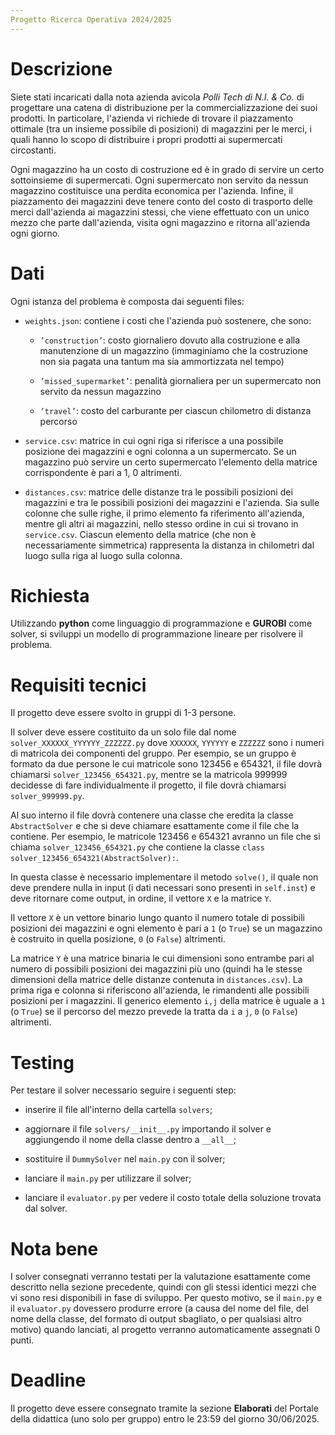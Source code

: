 ```yaml
---
Progetto Ricerca Operativa 2024/2025
---
```


# Descrizione

Siete stati incaricati dalla nota azienda avicola *Polli Tech di N.I. &
Co.* di progettare una catena di distribuzione per la
commercializzazione dei suoi prodotti. In particolare, l'azienda vi
richiede di trovare il piazzamento ottimale (tra un insieme possibile di
posizioni) di magazzini per le merci, i quali hanno lo scopo di
distribuire i propri prodotti ai supermercati circostanti.

Ogni magazzino ha un costo di costruzione ed è in grado di servire un
certo sottoinsieme di supermercati. Ogni supermercato non servito da
nessun magazzino costituisce una perdita economica per l'azienda.
Infine, il piazzamento dei magazzini deve tenere conto del costo di
trasporto delle merci dall'azienda ai magazzini stessi, che viene
effettuato con un unico mezzo che parte dall'azienda, visita ogni
magazzino e ritorna all'azienda ogni giorno.

# Dati

Ogni istanza del problema è composta dai seguenti files:

-   `weights.json`: contiene i costi che l'azienda può sostenere, che
    sono:

    -   `’construction’`: costo giornaliero dovuto alla costruzione e
        alla manutenzione di un magazzino (immaginiamo che la
        costruzione non sia pagata una tantum ma sia ammortizzata nel
        tempo)

    -   `’missed_supermarket’`: penalità giornaliera per un supermercato
        non servito da nessun magazzino

    -   `’travel’`: costo del carburante per ciascun chilometro di
        distanza percorso

-   `service.csv`: matrice in cui ogni riga si riferisce a una possibile
    posizione dei magazzini e ogni colonna a un supermercato. Se un
    magazzino può servire un certo supermercato l'elemento della matrice
    corrispondente è pari a 1, 0 altrimenti.

-   `distances.csv`: matrice delle distanze tra le possibili posizioni
    dei magazzini e tra le possibili posizioni dei magazzini e
    l'azienda. Sia sulle colonne che sulle righe, il primo elemento fa
    riferimento all'azienda, mentre gli altri ai magazzini, nello stesso
    ordine in cui si trovano in `service.csv`. Ciascun elemento della
    matrice (che non è necessariamente simmetrica) rappresenta la
    distanza in chilometri dal luogo sulla riga al luogo sulla colonna.

# Richiesta

Utilizzando **python** come linguaggio di programmazione e **GUROBI**
come solver, si sviluppi un modello di programmazione lineare per
risolvere il problema.

# Requisiti tecnici

Il progetto deve essere svolto in gruppi di 1-3 persone.

Il solver deve essere costituito da un solo file dal nome `solver_XXXXXX_YYYYYY_ZZZZZZ.py` dove `XXXXXX`, `YYYYYY` e
`ZZZZZZ` sono i numeri di matricola dei componenti del gruppo. Per
esempio, se un gruppo è formato da due persone le cui matricole sono
123456 e 654321, il file dovrà chiamarsi `solver_123456_654321.py`, mentre se la matricola 999999
decidesse di fare individualmente il progetto, il file dovrà chiamarsi `solver_999999.py`.

Al suo interno il file dovrà contenere una classe che eredita la classe
`AbstractSolver` e che si deve chiamare esattamente come il file che la
contiene. Per esempio, le matricole 123456 e 654321 avranno un file che
si chiama `solver_123456_654321.py` che contiene la classe `class solver_123456_654321(AbstractSolver):`.

In questa classe è necessario implementare il metodo `solve()`, il quale
non deve prendere nulla in input (i dati necessari sono presenti in
`self.inst`) e deve ritornare come output, in ordine, il vettore `X` e
la matrice `Y`.

Il vettore `X` è un vettore binario lungo quanto il numero totale di
possibili posizioni dei magazzini e ogni elemento è pari a `1` (o
`True`) se un magazzino è costruito in quella posizione, `0` (o `False`)
altrimenti.

La matrice `Y` è una matrice binaria le cui dimensioni sono entrambe
pari al numero di possibili posizioni dei magazzini più uno (quindi ha
le stesse dimensioni della matrice delle distanze contenuta in
`distances.csv`). La prima riga e colonna si riferiscono all'azienda,
le rimandenti alle possibili posizioni per i magazzini. Il generico
elemento `i,j` della matrice è uguale a `1` (o `True`) se il percorso
del mezzo prevede la tratta da `i` a `j`, `0` (o `False`) altrimenti.

# Testing

Per testare il solver necessario seguire i seguenti step:

-   inserire il file all'interno della cartella `solvers`;

-   aggiornare il file `solvers/__init__.py` importando il solver e
    aggiungendo il nome della classe dentro a `__all__`;

-   sostituire il `DummySolver` nel `main.py` con il solver;

-   lanciare il `main.py` per utilizzare il solver;

-   lanciare il `evaluator.py` per vedere il costo totale della
    soluzione trovata dal solver.

# Nota bene

I solver consegnati verranno testati per la valutazione esattamente come
descritto nella sezione precedente, quindi con gli stessi identici mezzi
che vi sono resi disponibili in fase di sviluppo. Per questo motivo, se
il `main.py` e il `evaluator.py` dovessero produrre errore (a causa
del nome del file, del nome della classe, del formato di output
sbagliato, o per qualsiasi altro motivo) quando lanciati, al progetto
verranno automaticamente assegnati 0 punti.

# Deadline

Il progetto deve essere consegnato tramite la sezione **Elaborati** del
Portale della didattica (uno solo per gruppo) entro le 23:59 del giorno
30/06/2025.
